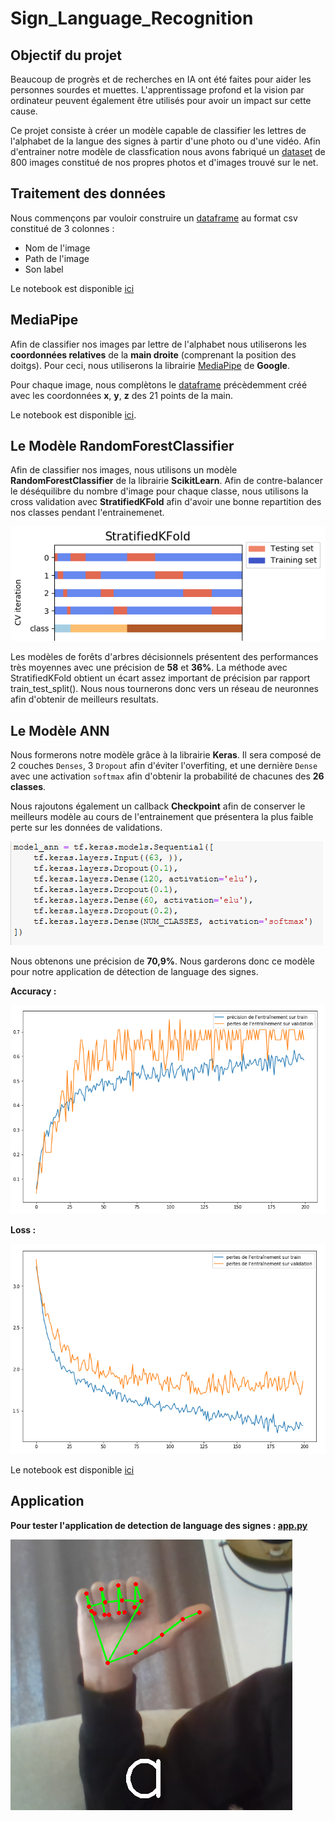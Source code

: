 # Sign_Language_Recognition

## Objectif du projet

Beaucoup de progrès et de recherches en IA ont été faites pour aider les personnes sourdes et muettes. L'apprentissage profond et la vision par ordinateur peuvent également être utilisés pour avoir un impact sur cette cause.

Ce projet consiste à créer un modèle capable de classifier les lettres de l'alphabet de la langue des signes à partir d'une photo ou d'une vidéo. Afin d'entrainer notre modèle de classfication nous avons fabriqué un [dataset](dataset_final) de 800 images constitué de nos propres photos et d'images trouvé sur le net. 

## Traitement des données

Nous commençons par vouloir construire un [dataframe](data.csv) au format csv constitué de 3 colonnes : 
* Nom de l'image
* Path de l'image
* Son label

Le notebook est disponible [ici](generate_csv.ipynb)

## MediaPipe

Afin de classifier nos images par lettre de l'alphabet nous utiliserons les **coordonnées relatives** de la **main droite** (comprenant la position des doitgs). Pour ceci, nous utiliserons la librairie [MediaPipe](https://mediapipe.dev/) de **Google**. 

Pour chaque image, nous complètons le [dataframe](data_final.csv) précèdemment créé avec les coordonnées **x**, **y**, **z** des 21 points de la main. 

Le notebook est disponible [ici](csv_mediapipe.ipynb). 

## Le Modèle RandomForestClassifier

Afin de classifier nos images, nous utilisons un modèle **RandomForestClassifier** de la librairie **ScikitLearn**. Afin de contre-balancer le déséquilibre du nombre d'image pour chaque classe, nous utilisons la cross validation avec **StratifiedKFold** afin d'avoir une bonne repartition des nos classes pendant l'entrainemenet.

![](Images/StratifiedKFlod.png)

Les modèles de forêts d'arbres décisionnels présentent des performances très moyennes avec une précision de **58** et **36%**. La méthode avec StratifiedKFold obtient un écart assez important de précision par rapport train_test_split(). Nous nous tournerons donc vers un réseau de neuronnes afin d'obtenir de meilleurs resultats.

## Le Modèle ANN

Nous formerons notre modèle grâce à la librairie **Keras**. Il sera composé de 2 couches `Denses`, 3 `Dropout` afin d'éviter l'overfiting, et une dernière `Dense` avec une activation `softmax` afin d'obtenir la probabilité de chacunes des **26 classes**.

Nous rajoutons également un callback **Checkpoint** afin de conserver le meilleurs modèle au cours de l'entrainement que présentera la plus faible perte sur les données de validations. 

![](Images/model.PNG)

Nous obtenons une précision de **70,9%**. Nous garderons donc ce modèle pour notre application de détection de language des signes.

**Accuracy :**

![](Images/accuracy.PNG)

**Loss :**

![](Images/loss.PNG)


Le notebook est disponible [ici](classification_model.ipynb)

## Application

**Pour tester l'application de detection de language des signes : [app.py](app.py)**

![](Images/capture.PNG)
